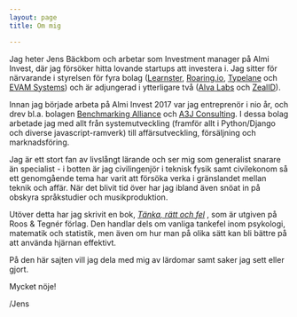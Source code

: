 ```yaml
---
layout: page
title: Om mig

---
```

Jag heter Jens Bäckbom och arbetar som Investment manager på Almi Invest, där jag försöker hitta lovande startups att investera i. Jag sitter för närvarande i styrelsen för fyra bolag ([Learnster](http://www.learnster.com/), [Roaring.io](Roaring.io), [Typelane](http://www.typelane.com) och [EVAM Systems](http://www.evam.life)) och är adjungerad i ytterligare två ([Alva Labs](http://www.alvalabs.io) och [ZealID](http://www.zealid.com/)).

Innan jag började arbeta på Almi Invest 2017 var jag entreprenör i nio år, och drev bl.a. bolagen [Benchmarking Alliance](http://www.benchmarkingalliance.com) och [A3J Consulting](http://www.a3j.se). I dessa bolag arbetade jag med allt från systemutveckling (framför allt i Python/Django och diverse javascript-ramverk) till affärsutveckling, försäljning och marknadsföring.

Jag är ett stort fan av livslångt lärande och ser mig som generalist snarare än specialist - i botten är jag civilingenjör i teknisk fysik samt civilekonom så ett genomgående tema har varit att försöka verka i gränslandet mellan teknik och affär. När det blivit tid över har jag ibland även snöat in på obskyra språkstudier och musikproduktion.

Utöver detta har jag skrivit en bok, [_Tänka, rätt och fel_](https://www.adlibris.com/se/bok/tanka-ratt-fel-hur-du-undviker-vanliga-tankefel-och-anvander-hjarnan-battre-9789187905599) , som är utgiven på Roos & Tegnér förlag. Den handlar dels om vanliga tankefel inom psykologi, matematik och statistik, men även om hur man på olika sätt kan bli bättre på att använda hjärnan effektivt.

På den här sajten vill jag dela med mig av lärdomar samt saker jag sett eller gjort.

Mycket nöje!

/Jens
